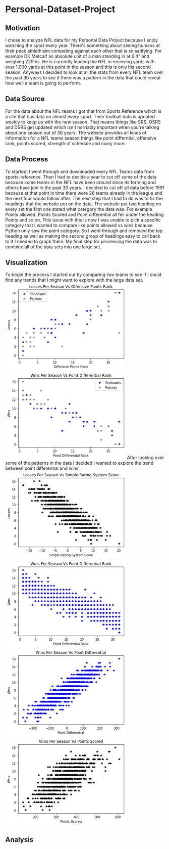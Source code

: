 # Personal-Dataset-Project

## Motivation
I chose to analyze NFL data for my Personal Data Project because I enjoy watching the sport every year. There's something about seeing humans at their peak athlethisim competing against each other that is so satifying. For example DK Metcalf an absolute unit of a man standing in at 6'4" and weighing 229lbs. He is currently leading the NFL in recieving yards with over 1,000 yards at this point in the season and this is only his second season. Anyways I decided to look at all the stats from every NFL team over the past 30 years to see if there was a pattern in the data that could reveal how well a team is going to perform.


## Data Source
For the data about the NFL teams I got that from Sports Reference which is a site that has data on almost every sport. Their football data is updated weekly to keep up with the new season. That means things like SRS, OSRS and DSRS get updated which isn't horriably important when you're talking about one season out of 30 years. The website provides all kinds of information for a NFL teams season things like point differntial, offensive rank, points scored, strength of schedule and many more.


## Data Process
To startout I went through and downloaded every NFL Teams data from sports-reference. Then I had to decide a year to cut off some of the data because some teams in the NFL have been around since its forming and others have join in the past 30 years. I decided to cut off all data before 1991 because at that point in time there were 28 teams already in the league and the next four would follow after. The next step that I had to do was to fix the headings that the website put on the data. The website put two heading on every set the first one stated what category the data was. For example Points allowed, Points Scored and Point differential all fell under the heading Points and so on. This issue with this is now I was unable to pick a specific category that I wanted to compare like points allowed vs wins because Python only saw the point category. So I went through and removed the top heading as well as making the second group of headings easy to call back to if I needed to graph them. My final step for processing the data was to combine all of the data sets into one large set.


## Visualization
To begin the process I started out by comparing two teams to see if I could find any trends that I might want to explore with the large data set.
![l vs off pt rk](https://github.com/Philip-Bailey/Personal-Dataset-Project/blob/master/L%20vs%20Off%20Pt%20Rk.png)
![w vs pt dif rk](https://github.com/Philip-Bailey/Personal-Dataset-Project/blob/master/W%20vs%20Pt%20Dif%20Rk.png)
After looking over some of the patterns in the data I decided I wanted to explore the trend between point differential and wins.
![L vs SRS](https://github.com/Philip-Bailey/Personal-Dataset-Project/blob/master/L%20vs%20SRS.png)
![W vs Pt Dif](https://github.com/Philip-Bailey/Personal-Dataset-Project/blob/master/W%20vs%20Pt%20Dif%20NFL.png)
![W vs Pt Dif](https://github.com/Philip-Bailey/Personal-Dataset-Project/blob/master/W%20vs%20Pt%20Dif.png)
![W vs Pt S](https://github.com/Philip-Bailey/Personal-Dataset-Project/blob/master/W%20vs%20Pts%20S.png)


## Analysis

